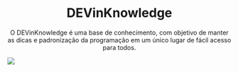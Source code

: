<img src="">
<h1 align="center"> DEVinKnowledge </h1>
<p align="center"> O DEVinKnowledge é uma base de conhecimento, com objetivo de manter as dicas e padronização da programação em um único lugar de fácil acesso para todos. </p>
<img src="https://img.shields.io/static/v1?label=react&message=framework&color=blue&style=for-the-badge&logo=REACT"/>
